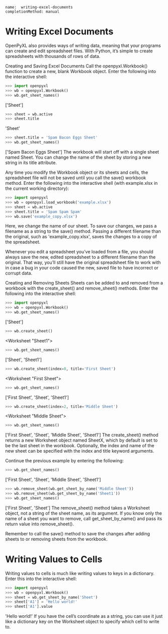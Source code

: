 ```ngMeta
name:  writing-excel-documents
completionMethod: manual
```
# Writing Excel Documents
OpenPyXL also provides ways of writing data, meaning that your programs can create and edit spreadsheet files. With Python, it’s simple to create spreadsheets with thousands of rows of data.

Creating and Saving Excel Documents
Call the openpyxl.Workbook() function to create a new, blank Workbook object. Enter the following into the interactive shell:

```python
>>> import openpyxl
>>> wb = openpyxl.Workbook()
>>> wb.get_sheet_names()
```
['Sheet']
```python
>>> sheet = wb.active
>>> sheet.title
```
'Sheet'
```python
>>> sheet.title = 'Spam Bacon Eggs Sheet'
>>> wb.get_sheet_names()
```
['Spam Bacon Eggs Sheet']
The workbook will start off with a single sheet named Sheet. You can change the name of the sheet by storing a new string in its title attribute.

Any time you modify the Workbook object or its sheets and cells, the spreadsheet file will not be saved until you call the save() workbook method. Enter the following into the interactive shell (with example.xlsx in the current working directory):

```python
>>> import openpyxl
>>> wb = openpyxl.load_workbook('example.xlsx')
>>> sheet = wb.active
>>> sheet.title = 'Spam Spam Spam'
>>> wb.save('example_copy.xlsx')
```
Here, we change the name of our sheet. To save our changes, we pass a filename as a string to the save() method. Passing a different filename than the original, such as 'example_copy.xlsx', saves the changes to a copy of the spreadsheet.

Whenever you edit a spreadsheet you’ve loaded from a file, you should always save the new, edited spreadsheet to a different filename than the original. That way, you’ll still have the original spreadsheet file to work with in case a bug in your code caused the new, saved file to have incorrect or corrupt data.

Creating and Removing Sheets
Sheets can be added to and removed from a workbook with the create_sheet() and remove_sheet() methods. Enter the following into the interactive shell:

```python
>>> import openpyxl
>>> wb = openpyxl.Workbook()
>>> wb.get_sheet_names()
```
['Sheet']
```python
>>> wb.create_sheet()
```
<Worksheet "Sheet1">
```python
>>> wb.get_sheet_names()
```
['Sheet', 'Sheet1']
```python
>>> wb.create_sheet(index=0, title='First Sheet')
```
<Worksheet "First Sheet">
```python
>>> wb.get_sheet_names()
```
['First Sheet', 'Sheet', 'Sheet1']
```python
>>> wb.create_sheet(index=2, title='Middle Sheet')
```
<Worksheet "Middle Sheet">
```python
>>> wb.get_sheet_names()
```
['First Sheet', 'Sheet', 'Middle Sheet', 'Sheet1']
The create_sheet() method returns a new Worksheet object named SheetX, which by default is set to be the last sheet in the workbook. Optionally, the index and name of the new sheet can be specified with the index and title keyword arguments.

Continue the previous example by entering the following:

```python
>>> wb.get_sheet_names()
```
['First Sheet', 'Sheet', 'Middle Sheet', 'Sheet1']
```python
>>> wb.remove_sheet(wb.get_sheet_by_name('Middle Sheet'))
>>> wb.remove_sheet(wb.get_sheet_by_name('Sheet1'))
>>> wb.get_sheet_names()
```
['First Sheet', 'Sheet']
The remove_sheet() method takes a Worksheet object, not a string of the sheet name, as its argument. If you know only the name of a sheet you want to remove, call get_sheet_by_name() and pass its return value into remove_sheet().

Remember to call the save() method to save the changes after adding sheets to or removing sheets from the workbook.
# Writing Values to Cells
Writing values to cells is much like writing values to keys in a dictionary. Enter this into the interactive shell:

```python
>>> import openpyxl
>>> wb = openpyxl.Workbook()
>>> sheet = wb.get_sheet_by_name('Sheet')
>>> sheet['A1'] = 'Hello world!'
>>> sheet['A1'].value
```
'Hello world!'
If you have the cell’s coordinate as a string, you can use it just like a dictionary key on the Worksheet object to specify which cell to write to.

